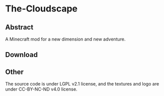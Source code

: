 # The-Cloudscape
## Abstract

A Minecraft mod for a new dimension and new adventure.

## Download





## Other

The source code is under LGPL v2.1 license, and the textures and logo are under CC-BY-NC-ND v4.0 license.
